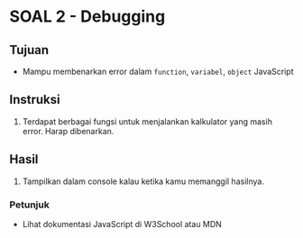 # SOAL 2 - Debugging

## Tujuan

* Mampu membenarkan error dalam `function`, `variabel`, `object` JavaScript

## Instruksi

1. Terdapat berbagai fungsi untuk menjalankan kalkulator yang masih error. Harap dibenarkan.

## Hasil

1. Tampilkan dalam console kalau ketika kamu memanggil hasilnya.

### Petunjuk

* Lihat dokumentasi JavaScript di W3School atau MDN



